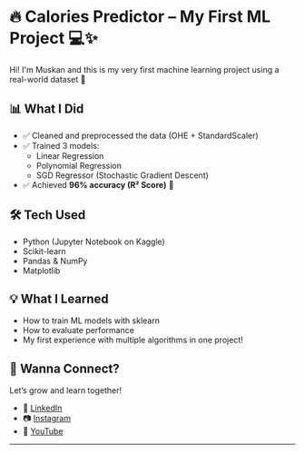 # 🔥 Calories Predictor – My First ML Project 💻✨

Hi! I'm Muskan and this is my very first machine learning project using a real-world dataset 🦋

## 📊 What I Did

- ✅ Cleaned and preprocessed the data (OHE + StandardScaler)
- ✅ Trained 3 models:
  - Linear Regression
  - Polynomial Regression
  - SGD Regressor (Stochastic Gradient Descent)
- ✅ Achieved **96% accuracy (R² Score)** 🎉

## 🛠 Tech Used
- Python (Jupyter Notebook on Kaggle)
- Scikit-learn
- Pandas & NumPy
- Matplotlib

## 💡 What I Learned
- How to train ML models with sklearn
- How to evaluate performance
- My first experience with multiple algorithms in one project!


## 📣 Wanna Connect?

Let’s grow and learn together!

- 🔗 [LinkedIn](https://www.linkedin.com/in/muskan-tariq-095a50282)
- 📷 [Instagram](https://www.instagram.com/ai_enthusiast86)
- 🧠 [YouTube](https://www.youtube.com/@ai_enthusiast86?si=bYV1AgkBoCMVUBiK)

---
